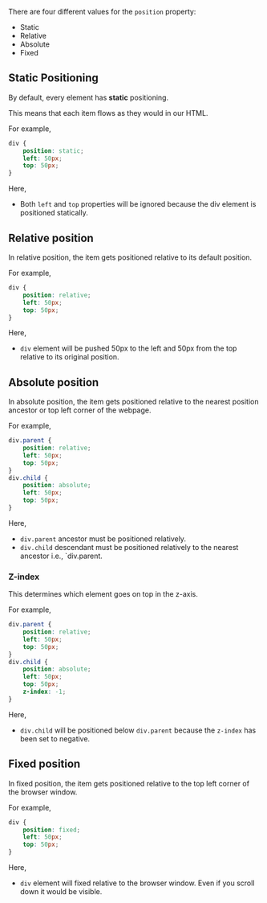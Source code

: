 There are four different values for the `position` property:
- Static
- Relative
- Absolute
- Fixed

## Static Positioning

By default, every element has **static** positioning.

This means that each item flows as they would in our HTML.

For example,
```css
div {
	position: static;
	left: 50px;
	top: 50px;
}
```

Here,
- Both `left` and `top` properties will be ignored because the div element is positioned statically.

## Relative position

In relative position, the item gets positioned relative to its default position.

For example,
```css
div {
	position: relative;
	left: 50px;
	top: 50px;
}
```

Here,
- `div` element will be pushed 50px to the left and 50px from the top relative to its original position.

## Absolute position

In absolute position, the item gets positioned relative to the nearest position ancestor or top left corner of the webpage.

For example,
```css
div.parent {
	position: relative;
	left: 50px;
	top: 50px;
}
div.child {
	position: absolute;
	left: 50px;
	top: 50px;	
}
```

Here,
- `div.parent` ancestor must be positioned relatively.
- `div.child` descendant must be positioned relatively to the nearest ancestor i.e., `div.parent.

### Z-index

This determines which element goes on top in the z-axis.

For example,
```css
div.parent {
	position: relative;
	left: 50px;
	top: 50px;
}
div.child {
	position: absolute;
	left: 50px;
	top: 50px;
	z-index: -1;	
}
```

Here,
- `div.child` will be positioned below `div.parent` because the `z-index` has been set to negative.

## Fixed position

In fixed position, the item gets positioned relative to the top left corner of the browser window.

For example,
```css
div {
	position: fixed;
	left: 50px;
	top: 50px;
}
```

Here,
- `div` element will fixed relative to the browser window. Even if you scroll down it would be visible.